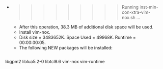 * >>>>>>>>> Running inst-min-con-xtra-vim-nox.sh ...
  * After this operation, 38.3 MB of additional disk space will be used.
  * Install vim-nox.
  * Disk size = 3483652K. Space Used = 49968K. Runtime = 00:00:00:05.
  * The following NEW packages will be installed:
  ```bash
libgpm2 liblua5.2-0 libtcl8.6 vim-nox vim-runtime
  ```
